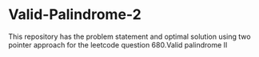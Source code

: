 # Valid-Palindrome-2
This repository has the problem statement and optimal solution using two pointer approach for the leetcode question 680.Valid palindrome II

